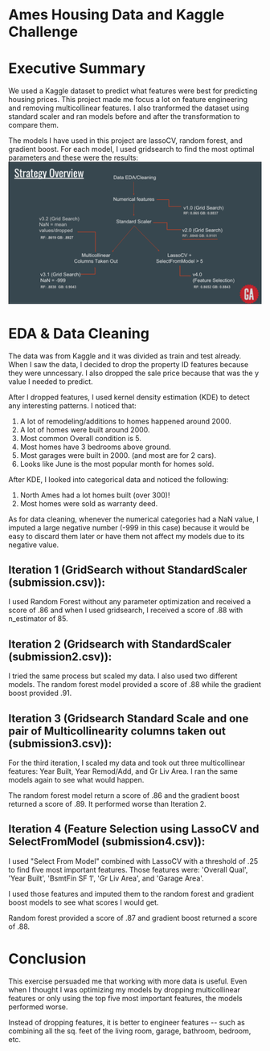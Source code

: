 # Ames Housing Data and Kaggle Challenge

# Executive Summary
We used a Kaggle dataset to predict what features were best for predicting housing prices. This project made me focus a lot on feature engineering and removing multicollinear features. I also tranformed the dataset using standard scaler and ran models before and after the transformation to compare them. 

The models I have used in this project are lassoCV, random forest, and gradient boost. For each model, I used gridsearch to find the most optimal parameters and these were the results:
<img src = "https://github.com/wsuh60/ames_housing_prices/blob/master/Assets/schema.png">

# EDA & Data Cleaning
The data was from Kaggle and it was divided as train and test already. When I saw the data, I decided to drop the property ID features because they were unncessary. I also dropped the sale price because that was the y value I needed to predict.

After I dropped features, I used kernel density estimation (KDE) to detect any interesting patterns. I noticed that:

1) A lot of remodeling/additions to homes happened around 2000.
2) A lot of homes were built around 2000.
3) Most common Overall condition is 5.
4) Most homes have 3 bedrooms above ground.
5) Most garages were built in 2000. (and most are for 2 cars).
6) Looks like June is the most popular month for homes sold.

After KDE, I looked into categorical data and noticed the following:

1) North Ames had a lot homes built (over 300)!
2) Most homes were sold as warranty deed.

As for data cleaning, whenever the numerical categories had a NaN value, I imputed a large negative number (-999 in this case) because it would be easy to discard them later or have them not affect my models due to its negative value.

## Iteration 1 (GridSearch without StandardScaler (submission.csv)):
I used Random Forest without any parameter optimization and received a score of .86 and when I used gridsearch, I received a score of .88 with n_estimator of 85.

## Iteration 2 (Gridsearch with StandardScaler (submission2.csv)):
I tried the same process but scaled my data. I also used two different models. The random forest model provided a score of .88 while the gradient boost provided .91.

## Iteration 3 (Gridsearch Standard Scale and one pair of Multicollinearity columns taken out (submission3.csv)):
For the third iteration, I scaled my data and took out three multicollinear features: Year Built, Year Remod/Add, and Gr Liv Area. I ran the same models again to see what would happen.

The random forest model return a score of .86 and the gradient boost returned a score of .89. It performed worse than Iteration 2.

## Iteration 4 (Feature Selection using LassoCV and SelectFromModel (submission4.csv)):
I used "Select From Model" combined with LassoCV with a threshold of .25 to find five most important features. Those features were: 'Overall Qual', 'Year Built', 'BsmtFin SF 1', 'Gr Liv Area', and 'Garage Area'. 

I used those features and imputed them to the random forest and gradient boost models to see what scores I would get.

Random forest provided a score of .87 and gradient boost returned a score of .88. 

# Conclusion
This exercise persuaded me that working with more data is useful. Even when I thought I was optimizing my models by dropping multicollinear features or only using the top five most important features, the models performed worse. 

Instead of dropping features, it is better to engineer features -- such as combining all the sq. feet of the living room, garage, bathroom, bedroom, etc. 
